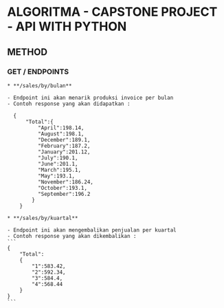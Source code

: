 # **ALGORITMA - CAPSTONE PROJECT - API WITH PYTHON**

## **METHOD**

### **GET / ENDPOINTS**

```
* **/sales/by/bulan**
```
    - Endpoint ini akan menarik produksi invoice per bulan
    - Contoh response yang akan didapatkan :
    
      {
          "Total":{
              "April":198.14,
              "August":198.1,
              "December":189.1,
              "February":187.2,
              "January":201.12,
              "July":190.1,
              "June":201.1,
              "March":195.1,
              "May":193.1,
              "November":186.24,
              "October":193.1,
              "September":196.2
            }
        }
    
```
* **/sales/by/kuartal**
```
    - Endpoint ini akan mengembalikan penjualan per kuartal
    - Contoh response yang akan dikembalikan :
    ```
    {
        "Total":
        {
            "1":583.42,
            "2":592.34,
            "3":584.4,
            "4":568.44
        }
    }
    ```
